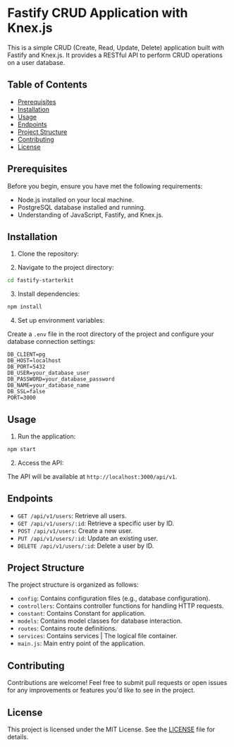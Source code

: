 
# Fastify CRUD Application with Knex.js

This is a simple CRUD (Create, Read, Update, Delete) application built with Fastify and Knex.js. It provides a RESTful API to perform CRUD operations on a user database.

## Table of Contents

- [Prerequisites](#prerequisites)
- [Installation](#installation)
- [Usage](#usage)
- [Endpoints](#endpoints)
- [Project Structure](#project-structure)
- [Contributing](#contributing)
- [License](#license)

## Prerequisites

Before you begin, ensure you have met the following requirements:

- Node.js installed on your local machine.
- PostgreSQL database installed and running.
- Understanding of JavaScript, Fastify, and Knex.js.

## Installation

1. Clone the repository:

2. Navigate to the project directory:

```bash
cd fastify-starterkit
```

3. Install dependencies:

```bash
npm install
```

4. Set up environment variables:

Create a `.env` file in the root directory of the project and configure your database connection settings:

```
DB_CLIENT=pg
DB_HOST=localhost
DB_PORT=5432
DB_USER=your_database_user
DB_PASSWORD=your_database_password
DB_NAME=your_database_name
DB_SSL=false
PORT=3000
```

## Usage

1. Run the application:

```bash
npm start
```

2. Access the API:

The API will be available at `http://localhost:3000/api/v1`.

## Endpoints

- `GET /api/v1/users`: Retrieve all users.
- `GET /api/v1/users/:id`: Retrieve a specific user by ID.
- `POST /api/v1/users`: Create a new user.
- `PUT /api/v1/users/:id`: Update an existing user.
- `DELETE /api/v1/users/:id`: Delete a user by ID.

## Project Structure

The project structure is organized as follows:

- `config`: Contains configuration files (e.g., database configuration).
- `controllers`: Contains controller functions for handling HTTP requests.
- `constant`: Contains Constant for application.
- `models`: Contains model classes for database interaction.
- `routes`: Contains route definitions.
- `services`: Contains services | The logical file container.
- `main.js`: Main entry point of the application.

## Contributing

Contributions are welcome! Feel free to submit pull requests or open issues for any improvements or features you'd like to see in the project.

## License

This project is licensed under the MIT License. See the [LICENSE](LICENSE) file for details.
